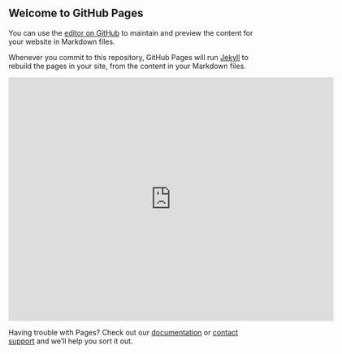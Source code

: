## Welcome to GitHub Pages

You can use the [editor on GitHub](https://github.com/PlataformasWeb-P-AA2022/recursos/edit/main/README.md) to maintain and preview the content for your website in Markdown files.

Whenever you commit to this repository, GitHub Pages will run [Jekyll](https://jekyllrb.com/) to rebuild the pages in your site, from the content in your Markdown files.

<embed src="https://plataformasweb-p-aa2022.github.io/recursos/pdfs/semana09.pdf" type="application/pdf"
frameborder="0"
scrolling="no"
width="640"
height="480"
/>


Having trouble with Pages? Check out our [documentation](https://docs.github.com/categories/github-pages-basics/) or [contact support](https://support.github.com/contact) and we’ll help you sort it out.
